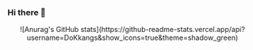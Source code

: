 ### Hi there 👋
<div align="center">
![Anurag's GitHub stats](https://github-readme-stats.vercel.app/api?username=DoKkangs&show_icons=true&theme=shadow_green)
   
   </div>

<!--
**DoKkangs/DoKkangs** is a ✨ _special_ ✨ repository because its `README.md` (this file) appears on your GitHub profile.

Here are some ideas to get you started:

- 🔭 I’m currently working on ...
- 🌱 I’m currently learning ...
- 👯 I’m looking to collaborate on ...
- 🤔 I’m looking for help with ...
- 💬 Ask me about ...
- 📫 How to reach me: ...
- 😄 Pronouns: ...
- ⚡ Fun fact: ...
-->

